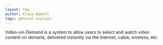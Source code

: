 ```yaml
---
layout: faq
author: Klaus Badelt
tags: general explain
---
```

Video-on-Demand is a system to allow users to select and watch video content on demand, delivered instantly via the internet, cable, wireless, etc.
